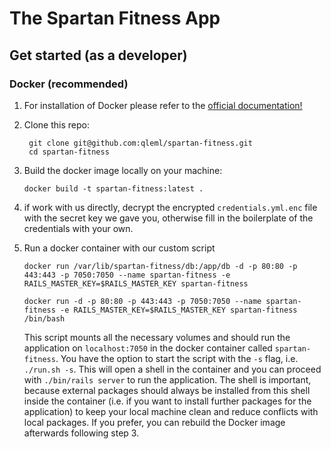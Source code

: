 # The Spartan Fitness App

## Get started (as a developer)

### Docker (recommended)

1. For installation of Docker please refer to the [official documentation!](https://docs.docker.com/engine/install/)
 
2. Clone this repo:
   ```
    git clone git@github.com:qleml/spartan-fitness.git
    cd spartan-fitness
   ```
3. Build the docker image locally on your machine:
    ```
    docker build -t spartan-fitness:latest .
    ```
4. if work with us directly, decrypt the encrypted `credentials.yml.enc` file with the secret key we gave you, otherwise fill in the boilerplate of the credentials with your own. 
5. Run a docker container with our custom script
    ```
    docker run /var/lib/spartan-fitness/db:/app/db -d -p 80:80 -p 443:443 -p 7050:7050 --name spartan-fitness -e RAILS_MASTER_KEY=$RAILS_MASTER_KEY spartan-fitness

    docker run -d -p 80:80 -p 443:443 -p 7050:7050 --name spartan-fitness -e RAILS_MASTER_KEY=$RAILS_MASTER_KEY spartan-fitness /bin/bash
    ```
      This script mounts all the necessary volumes and should run the application on `localhost:7050` in the docker container called `spartan-fitness`. You have the option to start the script with the `-s` flag, i.e. `./run.sh -s`. This will open a shell in the container and you can proceed with `./bin/rails server` to run the application. The shell is important, because external packages should always be installed from this shell inside the container (i.e. if you want to install further packages for the application) to keep your local machine clean and reduce conflicts with local packages. If you prefer, you can rebuild the Docker image afterwards following step 3.

